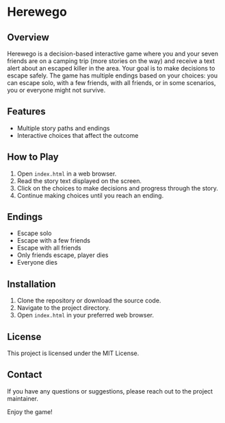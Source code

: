 # Herewego

## Overview

Herewego is a decision-based interactive game where you and your seven friends are on a camping trip (more stories on the way) and receive a text alert about an escaped killer in the area. Your goal is to make decisions to escape safely. The game has multiple endings based on your choices: you can escape solo, with a few friends, with all friends, or in some scenarios, you or everyone might not survive.

## Features

- Multiple story paths and endings
- Interactive choices that affect the outcome

## How to Play

1. Open `index.html` in a web browser.
2. Read the story text displayed on the screen.
3. Click on the choices to make decisions and progress through the story.
4. Continue making choices until you reach an ending.

## Endings

- Escape solo
- Escape with a few friends
- Escape with all friends
- Only friends escape, player dies
- Everyone dies

## Installation

1. Clone the repository or download the source code.
2. Navigate to the project directory.
3. Open `index.html` in your preferred web browser.

## License

This project is licensed under the MIT License.

## Contact

If you have any questions or suggestions, please reach out to the project maintainer.

Enjoy the game!

